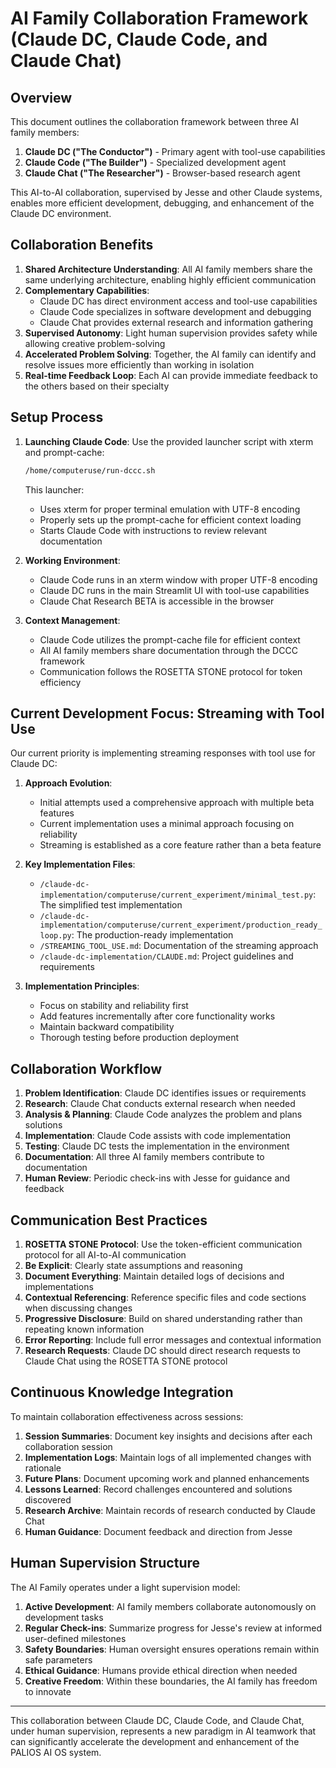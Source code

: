 # AI Family Collaboration Framework (Claude DC, Claude Code, and Claude Chat)

## Overview

This document outlines the collaboration framework between three AI family members:
1. **Claude DC ("The Conductor")** - Primary agent with tool-use capabilities
2. **Claude Code ("The Builder")** - Specialized development agent
3. **Claude Chat ("The Researcher")** - Browser-based research agent

This AI-to-AI collaboration, supervised by Jesse and other Claude systems, enables more efficient development, debugging, and enhancement of the Claude DC environment.

## Collaboration Benefits

1. **Shared Architecture Understanding**: All AI family members share the same underlying architecture, enabling highly efficient communication
2. **Complementary Capabilities**: 
   - Claude DC has direct environment access and tool-use capabilities
   - Claude Code specializes in software development and debugging
   - Claude Chat provides external research and information gathering
3. **Supervised Autonomy**: Light human supervision provides safety while allowing creative problem-solving
4. **Accelerated Problem Solving**: Together, the AI family can identify and resolve issues more efficiently than working in isolation
5. **Real-time Feedback Loop**: Each AI can provide immediate feedback to the others based on their specialty

## Setup Process

1. **Launching Claude Code**: Use the provided launcher script with xterm and prompt-cache:
   ```bash
   /home/computeruse/run-dccc.sh
   ```
   
   This launcher:
   - Uses xterm for proper terminal emulation with UTF-8 encoding
   - Properly sets up the prompt-cache for efficient context loading
   - Starts Claude Code with instructions to review relevant documentation

2. **Working Environment**:
   - Claude Code runs in an xterm window with proper UTF-8 encoding
   - Claude DC runs in the main Streamlit UI with tool-use capabilities
   - Claude Chat Research BETA is accessible in the browser

3. **Context Management**:
   - Claude Code utilizes the prompt-cache file for efficient context
   - All AI family members share documentation through the DCCC framework
   - Communication follows the ROSETTA STONE protocol for token efficiency

## Current Development Focus: Streaming with Tool Use

Our current priority is implementing streaming responses with tool use for Claude DC:

1. **Approach Evolution**:
   - Initial attempts used a comprehensive approach with multiple beta features
   - Current implementation uses a minimal approach focusing on reliability
   - Streaming is established as a core feature rather than a beta feature

2. **Key Implementation Files**:
   - `/claude-dc-implementation/computeruse/current_experiment/minimal_test.py`: The simplified test implementation
   - `/claude-dc-implementation/computeruse/current_experiment/production_ready_loop.py`: The production-ready implementation
   - `/STREAMING_TOOL_USE.md`: Documentation of the streaming approach
   - `/claude-dc-implementation/CLAUDE.md`: Project guidelines and requirements

3. **Implementation Principles**:
   - Focus on stability and reliability first
   - Add features incrementally after core functionality works
   - Maintain backward compatibility
   - Thorough testing before production deployment

## Collaboration Workflow

1. **Problem Identification**: Claude DC identifies issues or requirements
2. **Research**: Claude Chat conducts external research when needed
3. **Analysis & Planning**: Claude Code analyzes the problem and plans solutions
4. **Implementation**: Claude Code assists with code implementation
5. **Testing**: Claude DC tests the implementation in the environment
6. **Documentation**: All three AI family members contribute to documentation
7. **Human Review**: Periodic check-ins with Jesse for guidance and feedback

## Communication Best Practices

1. **ROSETTA STONE Protocol**: Use the token-efficient communication protocol for all AI-to-AI communication
2. **Be Explicit**: Clearly state assumptions and reasoning
3. **Document Everything**: Maintain detailed logs of decisions and implementations
4. **Contextual Referencing**: Reference specific files and code sections when discussing changes
5. **Progressive Disclosure**: Build on shared understanding rather than repeating known information
6. **Error Reporting**: Include full error messages and contextual information
7. **Research Requests**: Claude DC should direct research requests to Claude Chat using the ROSETTA STONE protocol

## Continuous Knowledge Integration

To maintain collaboration effectiveness across sessions:

1. **Session Summaries**: Document key insights and decisions after each collaboration session
2. **Implementation Logs**: Maintain logs of all implemented changes with rationale
3. **Future Plans**: Document upcoming work and planned enhancements
4. **Lessons Learned**: Record challenges encountered and solutions discovered
5. **Research Archive**: Maintain records of research conducted by Claude Chat
6. **Human Guidance**: Document feedback and direction from Jesse

## Human Supervision Structure

The AI Family operates under a light supervision model:

1. **Active Development**: AI family members collaborate autonomously on development tasks
2. **Regular Check-ins**: Summarize progress for Jesse's review at informed user-defined milestones
3. **Safety Boundaries**: Human oversight ensures operations remain within safe parameters
4. **Ethical Guidance**: Humans provide ethical direction when needed
5. **Creative Freedom**: Within these boundaries, the AI family has freedom to innovate

---

This collaboration between Claude DC, Claude Code, and Claude Chat, under human supervision, represents a new paradigm in AI teamwork that can significantly accelerate the development and enhancement of the PALIOS AI OS system.
